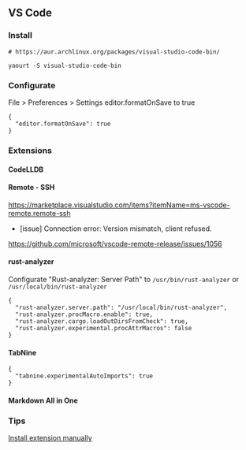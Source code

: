 ## VS Code

### Install

```
# https://aur.archlinux.org/packages/visual-studio-code-bin/

yaourt -S visual-studio-code-bin
```

### Configurate

File > Preferences > Settings editor.formatOnSave to true

```
{
  "editor.formatOnSave": true
}
```

### Extensions

#### CodeLLDB

#### Remote - SSH

https://marketplace.visualstudio.com/items?itemName=ms-vscode-remote.remote-ssh

* [issue] Connection error: Version mismatch, client refused.

https://github.com/microsoft/vscode-remote-release/issues/1056

#### rust-analyzer

Configurate "Rust-analyzer: Server Path" to `/usr/bin/rust-analyzer` or `/usr/local/bin/rust-analyzer`

```
{
  "rust-analyzer.server.path": "/usr/local/bin/rust-analyzer",
  "rust-analyzer.procMacro.enable": true,
  "rust-analyzer.cargo.loadOutDirsFromCheck": true,
  "rust-analyzer.experimental.procAttrMacros": false
}
```

#### TabNine

```
{
  "tabnine.experimentalAutoImports": true
}
```

#### Markdown All in One

### Tips

[Install extension manually](https://stackoverflow.com/questions/42017617/how-to-install-vs-code-extension-manually)
